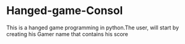 # Hanged-game-Consol
This is a hanged game programming in python.The user, will start by creating his Gamer name that contains his score
